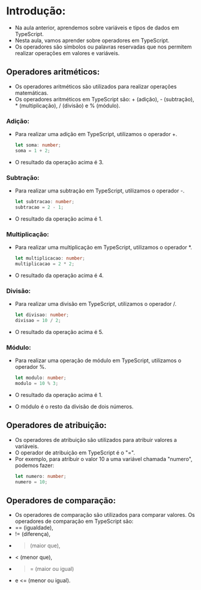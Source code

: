 # Introdução:

- Na aula anterior, aprendemos sobre variáveis e tipos de dados em TypeScript.
- Nesta aula, vamos aprender sobre operadores em TypeScript.
- Os operadores são símbolos ou palavras reservadas que nos permitem realizar operações em valores e variáveis.

## Operadores aritméticos:

- Os operadores aritméticos são utilizados para realizar operações matemáticas.
- Os operadores aritméticos em TypeScript são: + (adição), - (subtração), * (multiplicação), / (divisão) e % (módulo).

### Adição:

- Para realizar uma adição em TypeScript, utilizamos o operador +.
  
    ```typescript
    let soma: number;
    soma = 1 + 2;
    ```
- O resultado da operação acima é 3.


### Subtração:

- Para realizar uma subtração em TypeScript, utilizamos o operador -.
  
    ```typescript
    let subtracao: number;
    subtracao = 2 - 1;
    ```
- O resultado da operação acima é 1.

### Multiplicação:

- Para realizar uma multiplicação em TypeScript, utilizamos o operador *.
  
    ```typescript
    let multiplicacao: number;
    multiplicacao = 2 * 2;
    ```

- O resultado da operação acima é 4.

### Divisão:

- Para realizar uma divisão em TypeScript, utilizamos o operador /.
  
    ```typescript
    let divisao: number;
    divisao = 10 / 2;
    ```
- O resultado da operação acima é 5.

### Módulo:

- Para realizar uma operação de módulo em TypeScript, utilizamos o operador %.
  
    ```typescript
    let modulo: number;
    modulo = 10 % 3;
    ```
- O resultado da operação acima é 1.
- O módulo é o resto da divisão de dois números.

## Operadores de atribuição:

- Os operadores de atribuição são utilizados para atribuir valores a variáveis.
- O operador de atribuição em TypeScript é o "=".
- Por exemplo, para atribuir o valor 10 a uma variável chamada "numero", podemos fazer:
    ```typescript
    let numero: number;
    numero = 10;
    ```

## Operadores de comparação:

- Os operadores de comparação são utilizados para comparar valores.
Os operadores de comparação em TypeScript são: 
- == (igualdade), 
- != (diferença), 
- > (maior que),
- < (menor que),
- >= (maior ou igual)
- e <= (menor ou igual).